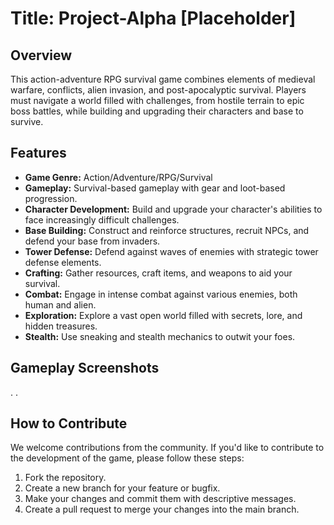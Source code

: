 # Title: Project-Alpha [Placeholder]

## Overview
This action-adventure RPG survival game combines elements of medieval warfare, conflicts, alien invasion, and post-apocalyptic survival. Players must navigate a world filled with challenges, from hostile terrain to epic boss battles, while building and upgrading their characters and base to survive.

## Features
- **Game Genre:** Action/Adventure/RPG/Survival
- **Gameplay:** Survival-based gameplay with gear and loot-based progression.
- **Character Development:** Build and upgrade your character's abilities to face increasingly difficult challenges.
- **Base Building:** Construct and reinforce structures, recruit NPCs, and defend your base from invaders.
- **Tower Defense:** Defend against waves of enemies with strategic tower defense elements.
- **Crafting:** Gather resources, craft items, and weapons to aid your survival.
- **Combat:** Engage in intense combat against various enemies, both human and alien.
- **Exploration:** Explore a vast open world filled with secrets, lore, and hidden treasures.
- **Stealth:** Use sneaking and stealth mechanics to outwit your foes.


## Gameplay Screenshots
.
.

## How to Contribute
We welcome contributions from the community. If you'd like to contribute to the development of the game, please follow these steps:
1. Fork the repository.
2. Create a new branch for your feature or bugfix.
3. Make your changes and commit them with descriptive messages.
4. Create a pull request to merge your changes into the main branch.




